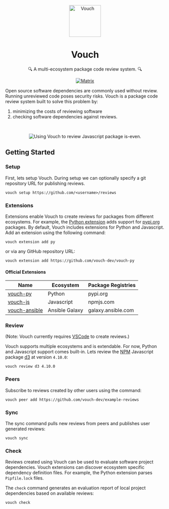 <p align="center">
  <img src="assets/logo.svg" alt="Vouch" width="100" height="100" />
</p>

<h1 align="center">Vouch</h1>

<p align="center">🔍 A multi-ecosystem package code review system. 🔍</p>

<p align="center">
  <a href="https://matrix.to/#/#vouch:matrix.org"><img src="https://img.shields.io/matrix/vouch:matrix.org?label=chat&logo=matrix" alt="Matrix"></a>
</p>

Open source software dependencies are commonly used without review. Running unreviewed code poses security risks. Vouch is a package code review system built to solve this problem by:

1. minimizing the costs of reviewing software
2. checking software dependencies against reviews.

<br>

<p align="center">
  <img src="assets/vouch_review_is-even_v3.gif" alt="Using Vouch to review Javascript package is-even." />
</p>

## Getting Started

### Setup

First, lets setup Vouch. During setup we can optionally specify a git repository URL for publishing reviews.

`vouch setup https://github.com/<username>/reviews`

### Extensions

Extensions enable Vouch to create reviews for packages from different ecosystems. For example, the [Python extension](https://github.com/vouch-dev/vouch-py) adds support for [pypi.org](https://pypi.org) packages. By default, Vouch includes extensions for Python and Javascript. Add an extension using the following command:

`vouch extension add py`

or via any GitHub repository URL:

`vouch extension add https://github.com/vouch-dev/vouch-py`

#### Official Extensions

| Name                                                        | Ecosystem      | Package Registries |
|-------------------------------------------------------------|----------------|--------------------|
| [vouch-py](https://github.com/vouch-dev/vouch-py)           | Python         | pypi.org           |
| [vouch-js](https://github.com/vouch-dev/vouch-js)           | Javascript     | npmjs.com          |
| [vouch-ansible](https://github.com/vouch-dev/vouch-ansible) | Ansible Galaxy | galaxy.ansible.com |

### Review

(Note: Vouch currently requires [VSCode](https://code.visualstudio.com/) to create reviews.)

Vouch supports multiple ecosystems and is extendable. For now, Python and Javascript support comes built-in. Lets review the [NPM](https://www.npmjs.com/) Javascript package [d3](https://www.npmjs.com/package/d3) at version `4.10.0`:

`vouch review d3 4.10.0`

### Peers

Subscribe to reviews created by other users using the command:

`vouch peer add https://github.com/vouch-dev/example-reviews`

### Sync

The sync command pulls new reviews from peers and publishes user generated reviews:

`vouch sync`

### Check

Reviews created using Vouch can be used to evaluate software project dependencies. Vouch extensions can discover ecosystem specific dependency definition files. For example, the Python extension parses `Pipfile.lock` files.

The `check` command generates an evaluation report of local project dependencies based on available reviews:

`vouch check`
